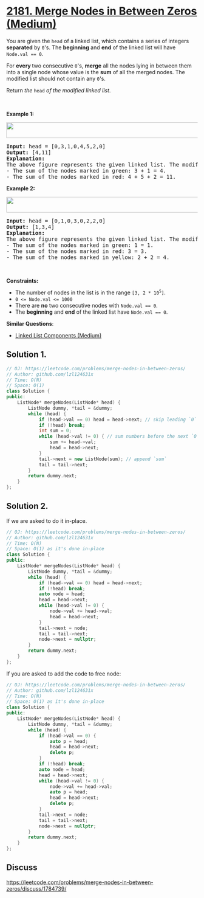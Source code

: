 # [2181. Merge Nodes in Between Zeros (Medium)](https://leetcode.com/problems/merge-nodes-in-between-zeros/)

<p>You are given the <code>head</code> of a linked list, which contains a series of integers <strong>separated</strong> by <code>0</code>'s. The <strong>beginning</strong> and <strong>end</strong> of the linked list will have <code>Node.val == 0</code>.</p>

<p>For <strong>every </strong>two consecutive <code>0</code>'s, <strong>merge</strong> all the nodes lying in between them into a single node whose value is the <strong>sum</strong> of all the merged nodes. The modified list should not contain any <code>0</code>'s.</p>

<p>Return <em>the</em> <code>head</code> <em>of the modified linked list</em>.</p>

<p>&nbsp;</p>
<p><strong>Example 1:</strong></p>
<img alt="" src="https://assets.leetcode.com/uploads/2022/02/02/ex1-1.png" style="width: 600px; height: 41px;">
<pre><strong>Input:</strong> head = [0,3,1,0,4,5,2,0]
<strong>Output:</strong> [4,11]
<strong>Explanation:</strong> 
The above figure represents the given linked list. The modified list contains
- The sum of the nodes marked in green: 3 + 1 = 4.
- The sum of the nodes marked in red: 4 + 5 + 2 = 11.
</pre>

<p><strong>Example 2:</strong></p>
<img alt="" src="https://assets.leetcode.com/uploads/2022/02/02/ex2-1.png" style="width: 600px; height: 41px;">
<pre><strong>Input:</strong> head = [0,1,0,3,0,2,2,0]
<strong>Output:</strong> [1,3,4]
<strong>Explanation:</strong> 
The above figure represents the given linked list. The modified list contains
- The sum of the nodes marked in green: 1 = 1.
- The sum of the nodes marked in red: 3 = 3.
- The sum of the nodes marked in yellow: 2 + 2 = 4.
</pre>

<p>&nbsp;</p>
<p><strong>Constraints:</strong></p>

<ul>
	<li>The number of nodes in the list is in the range <code>[3, 2 * 10<sup>5</sup>]</code>.</li>
	<li><code>0 &lt;= Node.val &lt;= 1000</code></li>
	<li>There are <strong>no</strong> two consecutive nodes with <code>Node.val == 0</code>.</li>
	<li>The <strong>beginning</strong> and <strong>end</strong> of the linked list have <code>Node.val == 0</code>.</li>
</ul>


**Similar Questions**:
* [Linked List Components (Medium)](https://leetcode.com/problems/linked-list-components/)

## Solution 1. 

```cpp
// OJ: https://leetcode.com/problems/merge-nodes-in-between-zeros/
// Author: github.com/lzl124631x
// Time: O(N)
// Space: O(1)
class Solution {
public:
    ListNode* mergeNodes(ListNode* head) {
        ListNode dummy, *tail = &dummy;
        while (head) {
            if (head->val == 0) head = head->next; // skip leading `0`
            if (!head) break;
            int sum = 0;
            while (head->val != 0) { // sum numbers before the next `0`
                sum += head->val;
                head = head->next;
            }
            tail->next = new ListNode(sum); // append `sum`
            tail = tail->next;
        }
        return dummy.next;
    }
};
```

## Solution 2.

If we are asked to do it in-place.

```cpp
// OJ: https://leetcode.com/problems/merge-nodes-in-between-zeros/
// Author: github.com/lzl124631x
// Time: O(N)
// Space: O(1) as it's done in-place
class Solution {
public:
    ListNode* mergeNodes(ListNode* head) {
        ListNode dummy, *tail = &dummy;
        while (head) {
            if (head->val == 0) head = head->next;
            if (!head) break;
            auto node = head;
            head = head->next;
            while (head->val != 0) {
                node->val += head->val;
                head = head->next;
            }
            tail->next = node;
            tail = tail->next;
            node->next = nullptr;
        }
        return dummy.next;
    }
};
```

If you are asked to add the code to free node:

```cpp
// OJ: https://leetcode.com/problems/merge-nodes-in-between-zeros/
// Author: github.com/lzl124631x
// Time: O(N)
// Space: O(1) as it's done in-place
class Solution {
public:
    ListNode* mergeNodes(ListNode* head) {
        ListNode dummy, *tail = &dummy;
        while (head) {
            if (head->val == 0) {
                auto p = head;
                head = head->next;
                delete p;
            }
            if (!head) break;
            auto node = head;
            head = head->next;
            while (head->val != 0) {
                node->val += head->val;
                auto p = head;
                head = head->next;
                delete p;
            }
            tail->next = node;
            tail = tail->next;
            node->next = nullptr;
        }
        return dummy.next;
    }
};
```

## Discuss

https://leetcode.com/problems/merge-nodes-in-between-zeros/discuss/1784739/